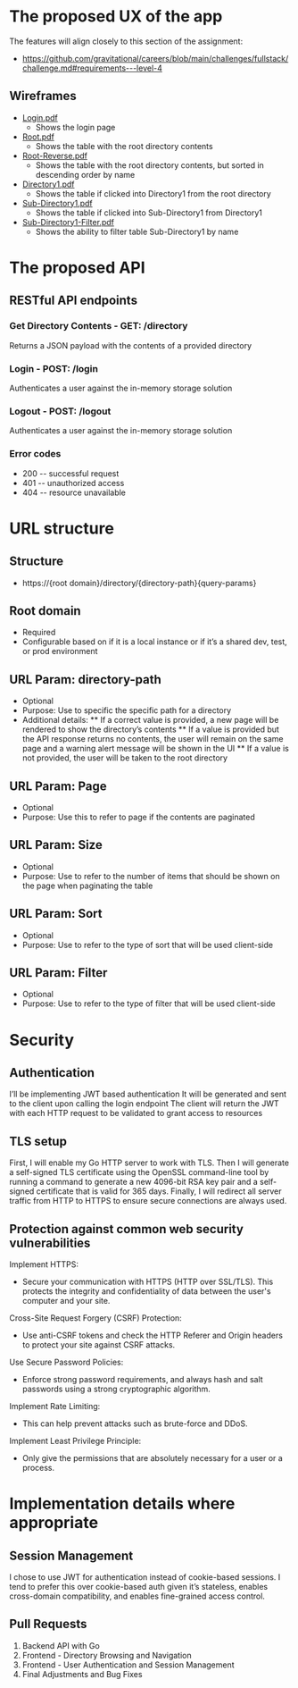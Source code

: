 # The proposed UX of the app
The features will align closely to this section of the assignment:
* https://github.com/gravitational/careers/blob/main/challenges/fullstack/challenge.md#requirements---level-4

## Wireframes
* [Login.pdf](https://github.com/goteleport-interview/int-fs-nick-2/files/11729812/Login.pdf)
  * Shows the login page
* [Root.pdf](https://github.com/goteleport-interview/int-fs-nick-2/files/11729814/Root.pdf)
  * Shows the table with the root directory contents
* [Root-Reverse.pdf](https://github.com/goteleport-interview/int-fs-nick-2/files/11729813/Root-Reverse.pdf)
  * Shows the table with the root directory contents, but sorted in descending order by name
* [Directory1.pdf](https://github.com/goteleport-interview/int-fs-nick-2/files/11729809/Directory1.pdf)
  * Shows the table if clicked into Directory1 from the root directory
* [Sub-Directory1.pdf](https://github.com/goteleport-interview/int-fs-nick-2/files/11729816/Sub-Directory1.pdf)
  * Shows the table if clicked into Sub-Directory1 from Directory1
* [Sub-Directory1-Filter.pdf](https://github.com/goteleport-interview/int-fs-nick-2/files/11729815/Sub-Directory1-Filter.pdf)
  * Shows the ability to filter table Sub-Directory1 by name

# The proposed API
## RESTful API endpoints

### Get Directory Contents - GET: /directory
Returns a JSON payload with the contents of a provided directory

### Login - POST: /login
Authenticates a user against the in-memory storage solution

### Logout - POST: /logout
Authenticates a user against the in-memory storage solution

### Error codes
* 200 -- successful request
* 401 -- unauthorized access
* 404 -- resource unavailable

# URL structure
## Structure
* https://{root domain}/directory/{directory-path}{query-params}

## Root domain
* Required
* Configurable based on if it is a local instance or if it’s a shared dev, test, or prod environment

## URL Param: directory-path
* Optional
* Purpose: Use to specific the specific path for a directory
* Additional details:
** If a correct value is provided, a new page will be rendered to show the directory’s contents
** If a value is provided but the API response returns no contents, the user will remain on the same page and a warning alert message will be shown in the UI
** If a value is not provided, the user will be taken to the root directory

## URL Param: Page
* Optional
* Purpose: Use this to refer to page if the contents are paginated

## URL Param: Size
* Optional
* Purpose: Use to refer to the number of items that should be shown on the page when paginating the table

## URL Param: Sort
* Optional
* Purpose: Use to refer to the type of sort that will be used client-side

## URL Param: Filter
* Optional
* Purpose: Use to refer to the type of filter that will be used client-side

# Security
## Authentication
I’ll be implementing JWT based authentication
It will be generated and sent to the client upon calling the login endpoint
The client will return the JWT with each HTTP request to be validated to grant access to resources

## TLS setup
First, I will enable my Go HTTP server to work with TLS. Then I will generate a self-signed TLS certificate using the OpenSSL command-line tool by running a command to generate a new 4096-bit RSA key pair and a self-signed certificate that is valid for 365 days. Finally, I will redirect all server traffic from HTTP to HTTPS to ensure secure connections are always used.
## Protection against common web security vulnerabilities

Implement HTTPS: 
* Secure your communication with HTTPS (HTTP over SSL/TLS). This protects the integrity and confidentiality of data between the user's computer and your site.

Cross-Site Request Forgery (CSRF) Protection: 
* Use anti-CSRF tokens and check the HTTP Referer and Origin headers to protect your site against CSRF attacks.

Use Secure Password Policies: 
* Enforce strong password requirements, and always hash and salt passwords using a strong cryptographic algorithm.

Implement Rate Limiting: 
* This can help prevent attacks such as brute-force and DDoS.

Implement Least Privilege Principle: 
* Only give the permissions that are absolutely necessary for a user or a process.

# Implementation details where appropriate
## Session Management
I chose to use JWT for authentication instead of cookie-based sessions. I tend to prefer this over cookie-based auth given it’s stateless, enables cross-domain compatibility, and enables fine-grained access control.

## Pull Requests
1. Backend API with Go
2. Frontend - Directory Browsing and Navigation
3. Frontend - User Authentication and Session Management
4. Final Adjustments and Bug Fixes

